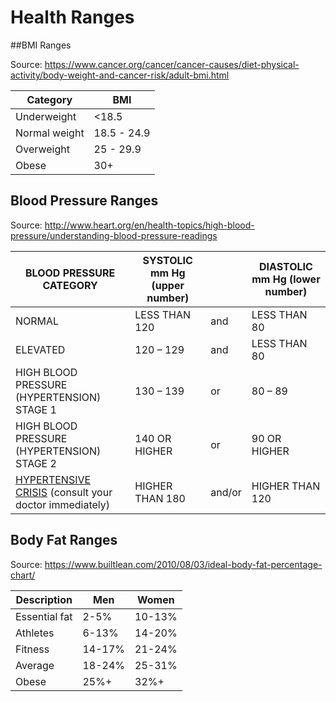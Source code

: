 # Health Ranges

##BMI Ranges

Source: https://www.cancer.org/cancer/cancer-causes/diet-physical-activity/body-weight-and-cancer-risk/adult-bmi.html

| Category      | BMI         |
| ------------- | ----------- |
| Underweight   | <18.5       |
| Normal weight | 18.5 - 24.9 |
| Overweight    | 25 - 29.9   |
| Obese         | 30+         |



## Blood Pressure Ranges

Source: http://www.heart.org/en/health-topics/high-blood-pressure/understanding-blood-pressure-readings

| BLOOD PRESSURE CATEGORY                                      | SYSTOLIC mm Hg (upper number) |        | DIASTOLIC mm Hg (lower number) |
| ------------------------------------------------------------ | ----------------------------- | ------ | ------------------------------ |
| NORMAL                                                       | LESS THAN 120                 | and    | LESS THAN 80                   |
| ELEVATED                                                     | 120 – 129                     | and    | LESS THAN 80                   |
| HIGH BLOOD PRESSURE (HYPERTENSION) STAGE 1                   | 130 – 139                     | or     | 80 – 89                        |
| HIGH BLOOD PRESSURE (HYPERTENSION) STAGE 2                   | 140 OR HIGHER                 | or     | 90 OR HIGHER                   |
| [HYPERTENSIVE CRISIS](http://www.heart.org/en/health-topics/high-blood-pressure/understanding-blood-pressure-readings/hypertensive-crisis-when-you-should-call-911-for-high-blood-pressure)  (consult your doctor immediately) | HIGHER THAN 180               | and/or | HIGHER THAN 120                |

## Body Fat Ranges

Source: https://www.builtlean.com/2010/08/03/ideal-body-fat-percentage-chart/

| Description   | Men    | Women  |
| ------------- | ------ | ------ |
| Essential fat | 2-5%   | 10-13% |
| Athletes      | 6-13%  | 14-20% |
| Fitness       | 14-17% | 21-24% |
| Average       | 18-24% | 25-31% |
| Obese         | 25%+   | 32%+   |